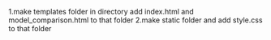 1.make templates folder in directory add index.html and model_comparison.html to that folder
2.make static folder and add style.css to that folder
